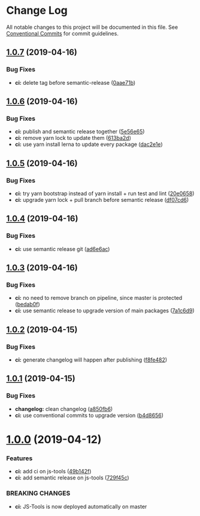 # Change Log

All notable changes to this project will be documented in this file.
See [Conventional Commits](https://conventionalcommits.org) for commit guidelines.

## [1.0.7](https://git.manomano.tech/core-utils/js-tools/compare/v1.0.6...v1.0.7) (2019-04-16)


### Bug Fixes

* **ci:**  delete tag before semantic-release ([0aae71b](https://git.manomano.tech/core-utils/js-tools/commits/0aae71b))





## [1.0.6](https://git.manomano.tech/core-utils/js-tools/compare/v1.0.5...v1.0.6) (2019-04-16)


### Bug Fixes

* **ci:** publish and semantic release together ([5e56e65](https://git.manomano.tech/core-utils/js-tools/commits/5e56e65))
* **ci:** remove yarn lock to update them ([613ba2d](https://git.manomano.tech/core-utils/js-tools/commits/613ba2d))
* **ci:** use yarn install lerna to update every package ([dac2e1e](https://git.manomano.tech/core-utils/js-tools/commits/dac2e1e))





## [1.0.5](https://git.manomano.tech/core-utils/js-tools/compare/v1.0.4...v1.0.5) (2019-04-16)


### Bug Fixes

* **ci:** try yarn bootstrap instead of yarn install + run test and lint ([20e0658](https://git.manomano.tech/core-utils/js-tools/commits/20e0658))
* **ci:** upgrade yarn lock + pull branch before semantic release ([df07cd6](https://git.manomano.tech/core-utils/js-tools/commits/df07cd6))





## [1.0.4](https://git.manomano.tech/core-utils/js-tools/compare/v1.0.3...v1.0.4) (2019-04-16)


### Bug Fixes

* **ci:** use semantic release git ([ad6e6ac](https://git.manomano.tech/core-utils/js-tools/commits/ad6e6ac))





## [1.0.3](https://git.manomano.tech/core-utils/js-tools/compare/v1.0.2...v1.0.3) (2019-04-16)


### Bug Fixes

* **ci:** no need to remove branch on pipeline, since master is protected ([bedab0f](https://git.manomano.tech/core-utils/js-tools/commits/bedab0f))
* **ci:** use semantic release to upgrade version of main packages ([7a1c6d9](https://git.manomano.tech/core-utils/js-tools/commits/7a1c6d9))





## [1.0.2](https://git.manomano.tech/core-utils/js-tools/compare/v1.0.0...v1.0.2) (2019-04-15)

### Bug Fixes

- **ci:** generate changelog will happen after publishing ([f8fe482](https://git.manomano.tech/core-utils/js-tools/commits/f8fe482))

## [1.0.1](https://git.manomano.tech/core-utils/js-tools/compare/v1.0.0...v1.0.1) (2019-04-15)

### Bug Fixes

- **changelog:** clean changelog ([a850fb6](https://git.manomano.tech/core-utils/js-tools/commits/a850fb6))
- **ci:** use conventional commits to upgrade version ([b4d8656](https://git.manomano.tech/core-utils/js-tools/commits/b4d8656))

# [1.0.0](https://git.manomano.tech/core-utils/js-tools/compare/v0.0.25...v1.0.0) (2019-04-12)

### Features

- **ci:** add ci on js-tools ([49b142f](https://git.manomano.tech/core-utils/js-tools/commits/49b142f))
- **ci:** add semantic release on js-tools ([729f45c](https://git.manomano.tech/core-utils/js-tools/commits/729f45c))

### BREAKING CHANGES

- **ci:** JS-Tools is now deployed automatically on master
